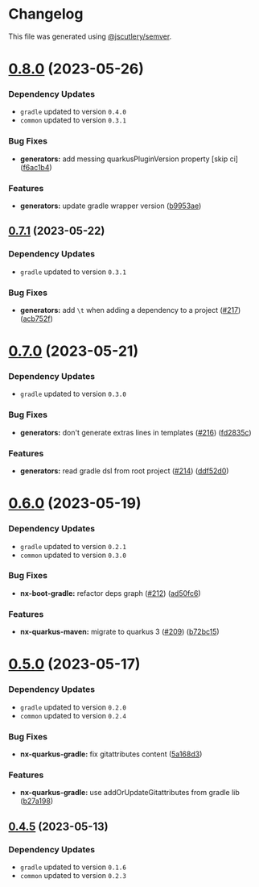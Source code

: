 # Changelog

This file was generated using [@jscutlery/semver](https://github.com/jscutlery/semver).

# [0.8.0](https://github.com/khalilou88/jnxplus/compare/nx-quarkus-gradle-0.7.1...nx-quarkus-gradle-0.8.0) (2023-05-26)

### Dependency Updates

* `gradle` updated to version `0.4.0`
* `common` updated to version `0.3.1`

### Bug Fixes

* **generators:** add messing quarkusPluginVersion property [skip ci] ([f6ac1b4](https://github.com/khalilou88/jnxplus/commit/f6ac1b44ada971d36c15d357810fd8ee4ce5ee0e))


### Features

* **generators:** update gradle wrapper version ([b9953ae](https://github.com/khalilou88/jnxplus/commit/b9953ae7607d8b9ca01542627711b79b131d629d))



## [0.7.1](https://github.com/khalilou88/jnxplus/compare/nx-quarkus-gradle-0.7.0...nx-quarkus-gradle-0.7.1) (2023-05-22)

### Dependency Updates

* `gradle` updated to version `0.3.1`

### Bug Fixes

* **generators:** add `\t` when adding a dependency to a project ([#217](https://github.com/khalilou88/jnxplus/issues/217)) ([acb752f](https://github.com/khalilou88/jnxplus/commit/acb752f01a735cae98432e22934d457721378a4f))



# [0.7.0](https://github.com/khalilou88/jnxplus/compare/nx-quarkus-gradle-0.6.0...nx-quarkus-gradle-0.7.0) (2023-05-21)

### Dependency Updates

* `gradle` updated to version `0.3.0`

### Bug Fixes

* **generators:** don't generate extras lines in templates ([#216](https://github.com/khalilou88/jnxplus/issues/216)) ([fd2835c](https://github.com/khalilou88/jnxplus/commit/fd2835ce58f0b67c0d02ec0586744735e94330b1))


### Features

* **generators:** read gradle dsl from root project ([#214](https://github.com/khalilou88/jnxplus/issues/214)) ([ddf52d0](https://github.com/khalilou88/jnxplus/commit/ddf52d0e0886081c2c4b3176488e1779457defeb))



# [0.6.0](https://github.com/khalilou88/jnxplus/compare/nx-quarkus-gradle-0.5.0...nx-quarkus-gradle-0.6.0) (2023-05-19)

### Dependency Updates

* `gradle` updated to version `0.2.1`
* `common` updated to version `0.3.0`

### Bug Fixes

* **nx-boot-gradle:** refactor deps graph ([#212](https://github.com/khalilou88/jnxplus/issues/212)) ([ad50fc6](https://github.com/khalilou88/jnxplus/commit/ad50fc6302e981080040a9343def126015b1e216))


### Features

* **nx-quarkus-maven:** migrate to quarkus 3 ([#209](https://github.com/khalilou88/jnxplus/issues/209)) ([b72bc15](https://github.com/khalilou88/jnxplus/commit/b72bc15c7426c33095cf2da14e7178d7b042557c))



# [0.5.0](https://github.com/khalilou88/jnxplus/compare/nx-quarkus-gradle-0.4.5...nx-quarkus-gradle-0.5.0) (2023-05-17)

### Dependency Updates

* `gradle` updated to version `0.2.0`
* `common` updated to version `0.2.4`

### Bug Fixes

* **nx-quarkus-gradle:** fix gitattributes content ([5a168d3](https://github.com/khalilou88/jnxplus/commit/5a168d3c5dbf011e28cfdaaaf1dd5fe75fe62fda))


### Features

* **nx-quarkus-gradle:** use addOrUpdateGitattributes from gradle lib ([b27a198](https://github.com/khalilou88/jnxplus/commit/b27a1981ae5c41a4862048c37d0a1250260d9680))



## [0.4.5](https://github.com/khalilou88/jnxplus/compare/nx-quarkus-gradle-0.4.4...nx-quarkus-gradle-0.4.5) (2023-05-13)

### Dependency Updates

- `gradle` updated to version `0.1.6`
- `common` updated to version `0.2.3`
